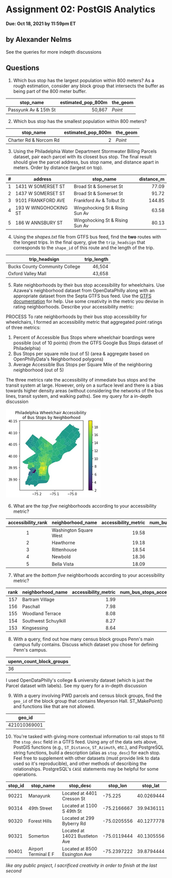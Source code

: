 # Assignment 02: PostGIS Analytics
**Due: Oct 18, 2021 by 11:59pm ET**

## by Alexander Nelms
See the queries for more indepth discussions

## Questions

1. Which bus stop has the largest population within 800 meters? As a rough estimation, consider any block group that intersects the buffer as being part of the 800 meter buffer.

|stop_name             |estimated_pop_800m|the_geom|
|----------------------|-----------------:|---------|
|Passyunk Av & 15th St |             50,867|*Point*|

2. Which bus stop has the smallest population within 800 meters?

|stop_name             |estimated_pop_800m|the_geom|
|----------------------|-----------------:|---------|
|Charter Rd & Norcom Rd|                 2|*Point*|

3. Using the Philadelphia Water Department Stormwater Billing Parcels dataset, pair each parcel with its closest bus stop. The final result should give the parcel address, bus stop name, and distance apart in meters. Order by distance (largest on top).

| # |address              |stop_name                      |distance_m|
|---|---------------------|-------------------------------|---------:|
|1  |1431 W SOMERSET ST   |Broad St & Somerset St         |77.09|
|2  |1437 W SOMERSET ST   |Broad St & Somerset St         |91.72|
|3  |9101 FRANKFORD AVE   |Frankford Av & Tolbut St       |144.85|
|4  |193 W WINGOHOCKING ST|Wingohocking St & Rising Sun Av|63.58|
|5  |186 W ANNSBURY ST    |Wingohocking St & Rising Sun Av|80.13|


4. Using the _shapes.txt_ file from GTFS bus feed, find the **two** routes with the longest trips. In the final query, give the `trip_headsign` that corresponds to the `shape_id` of this route and the length of the trip.

|trip_headsign                 |trip_length   |
|------------------------------|------------:|
|Bucks County Community College| 46,504|
|Oxford Valley Mall            |43,658|

5. Rate neighborhoods by their bus stop accessibility for wheelchairs. Use Azavea's neighborhood dataset from OpenDataPhilly along with an appropriate dataset from the Septa GTFS bus feed. Use the [GTFS documentation](https://gtfs.org/reference/static/) for help. Use some creativity in the metric you devise in rating neighborhoods. Describe your accessibility metric:

PROCESS
To rate neighborhoods by their bus stop accessibility for wheelchairs, I formed
an accessibility metric that aggregated point ratings of three metrics:
1. Percent of Accessible Bus Stops where wheelchair boardings were possible (out of 10 points)
    (from the GTFS Google Bus Stops dataset of Philadelphia)
2. Bus Stops per square mile (out of 5)
    (area & aggregate based on OpenPhillyData's Neighborhood polygons)
3. Average Accessible Bus Stops per Square Mile of the neighboring neighborhood (out of 5)

The three metrics rate the accessibility of immediate bus stops and
the transit system at large. However, only on a surface level and there is a bias towards higher density areas 
(without considering the networks of the bus lines, transit system, and walking paths). See my query for a in-depth discussion

![PHL Wheelchair Accessibility Metrics of Bus Stops](PHL_Wheelchair_Accessibility_Bus_Stops.jpg)

6. What are the _top five_ neighborhoods according to your accessibility metric?

|accessibility_rank|neighborhood_name   |accessibility_metric|num_bus_stops_accessible|num_bus_stops_inaccessible|
|:----------------:|--------------------|------------------:|--------------:|-------------------------:|
|        1         |Washington Square West|               19.58|                      72|                         2|
|        2         |Hawthorne           |               19.18|                      30|                         0|
|        3         |Rittenhouse         |               18.54|                      99|                         4|
|        4         |Newbold             |               18.36|                      45|                         4|
|        5         |Bella Vista         |               18.09|                      25|                         0|

7. What are the _bottom five_ neighborhoods according to your accessibility metric?

|rank|neighborhood_name   |accessibility_metric|num_bus_stops_accessible|num_bus_stops_inaccessible|
|:----------------:|--------------------|-------------------:|-----------------------:|-------------------------:|
|       157        |Bartram Village     |                1.99|                       0|                        14|
|       156        |Paschall            |                7.98|                      32|                        38|
|       155        |Woodland Terrace    |                8.08|                       2|                         8|
|       154        |Southwest Schuylkill|                8.27|                      23|                        29|
|       153        |Kingsessing         |                8.64|                      37|                        32|

8. With a query, find out how many census block groups Penn's main campus fully contains. Discuss which dataset you chose for defining Penn's campus.

|upenn_count_block_groups      |
|------------------------------|
|36                            |

I used OpenDataPhilly's college & university dataset (which is just the Parcel dataset with labels). See my query for a in-depth discussion

9. With a query involving PWD parcels and census block groups, find the `geo_id` of the block group that contains Meyerson Hall. ST_MakePoint() and functions like that are not allowed.

|geo_id                        |
|------------------------------|
|421010369001                  |


10. You're tasked with giving more contextual information to rail stops to fill the `stop_desc` field in a GTFS feed. Using any of the data sets above, PostGIS functions (e.g., `ST_Distance`, `ST_Azimuth`, etc.), and PostgreSQL string functions, build a description (alias as `stop_desc`) for each stop. Feel free to supplement with other datasets (must provide link to data used so it's reproducible), and other methods of describing the relationships. PostgreSQL's `CASE` statements may be helpful for some operations.

|stop_id|stop_name           |stop_desc                       |stop_lon   |stop_lat  |
|-------|--------------------|--------------------------------|-----------|----------|
|90221  |Manayunk            |Located at 4401 Cresson St      |-75.225    |40.0269444|
|90314  |49th Street         |Located at 1100 S 49th St       |-75.2166667|39.9436111|
|90320  |Forest Hills        |Located at 299 Byberry Rd       |-75.0205556|40.1277778|
|90321  |Somerton            |Located at 14021 Bustleton Ave  |-75.0119444|40.1305556|
|90401  |Airport Terminal E F|Located at 8500 Essington Ave   |-75.2397222|39.8794444|
*like any public project, I sacrificed creativity in order to finish at the last second*

